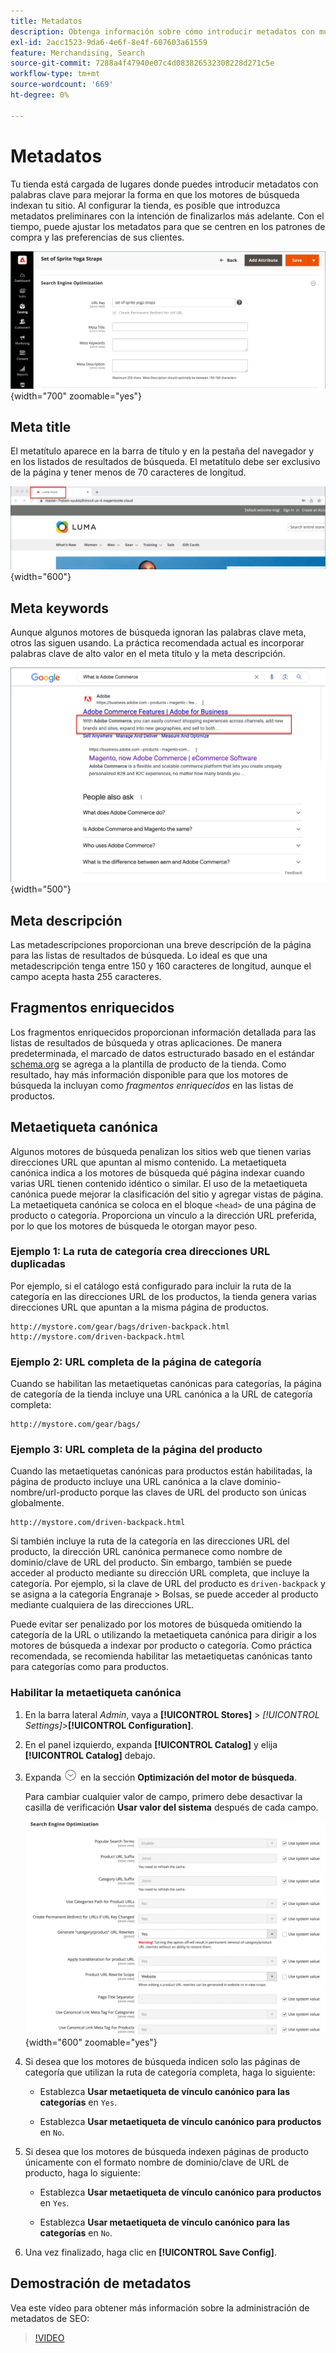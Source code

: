 ```yaml
---
title: Metadatos
description: Obtenga información sobre cómo introducir metadatos con muchas palabras clave para mejorar la forma en que los motores de búsqueda indexan el sitio de Commerce.
exl-id: 2acc1523-9da6-4e6f-8e4f-607603a61559
feature: Merchandising, Search
source-git-commit: 7288a4f47940e07c4d083826532308228d271c5e
workflow-type: tm+mt
source-wordcount: '669'
ht-degree: 0%

---
```


# Metadatos

Tu tienda está cargada de lugares donde puedes introducir metadatos con palabras clave para mejorar la forma en que los motores de búsqueda indexan tu sitio. Al configurar la tienda, es posible que introduzca metadatos preliminares con la intención de finalizarlos más adelante. Con el tiempo, puede ajustar los metadatos para que se centren en los patrones de compra y las preferencias de sus clientes.

![Configuración del producto - Optimización del motor de búsqueda](./assets/product-basic-settings-search-engine-optimization-yoga-strap.png){width="700" zoomable="yes"}

## Meta title

El metatítulo aparece en la barra de título y en la pestaña del navegador y en los listados de resultados de búsqueda. El metatítulo debe ser exclusivo de la página y tener menos de 70 caracteres de longitud.

![Ejemplo de tienda - meta title](./assets/storefront-home-page-meta-title.png){width="600"}

## Meta keywords

Aunque algunos motores de búsqueda ignoran las palabras clave meta, otros las siguen usando. La práctica recomendada actual es incorporar palabras clave de alto valor en el meta título y la meta descripción.

![Búsqueda en explorador web: palabras clave meta](./assets/storefront-meta-description.png){width="500"}

## Meta descripción

Las metadescripciones proporcionan una breve descripción de la página para las listas de resultados de búsqueda. Lo ideal es que una metadescripción tenga entre 150 y 160 caracteres de longitud, aunque el campo acepta hasta 255 caracteres.

## Fragmentos enriquecidos

Los fragmentos enriquecidos proporcionan información detallada para las listas de resultados de búsqueda y otras aplicaciones. De manera predeterminada, el marcado de datos estructurado basado en el estándar [schema.org][1] se agrega a la plantilla de producto de la tienda. Como resultado, hay más información disponible para que los motores de búsqueda la incluyan como _fragmentos enriquecidos_ en las listas de productos.

## Metaetiqueta canónica

Algunos motores de búsqueda penalizan los sitios web que tienen varias direcciones URL que apuntan al mismo contenido. La metaetiqueta canónica indica a los motores de búsqueda qué página indexar cuando varias URL tienen contenido idéntico o similar. El uso de la metaetiqueta canónica puede mejorar la clasificación del sitio y agregar vistas de página. La metaetiqueta canónica se coloca en el bloque `<head>` de una página de producto o categoría. Proporciona un vínculo a la dirección URL preferida, por lo que los motores de búsqueda le otorgan mayor peso.

### Ejemplo 1: La ruta de categoría crea direcciones URL duplicadas

Por ejemplo, si el catálogo está configurado para incluir la ruta de la categoría en las direcciones URL de los productos, la tienda genera varias direcciones URL que apuntan a la misma página de productos.

    http://mystore.com/gear/bags/driven-backpack.html
    http://mystore.com/driven-backpack.html

### Ejemplo 2: URL completa de la página de categoría

Cuando se habilitan las metaetiquetas canónicas para categorías, la página de categoría de la tienda incluye una URL canónica a la URL de categoría completa:

    http://mystore.com/gear/bags/

### Ejemplo 3: URL completa de la página del producto

Cuando las metaetiquetas canónicas para productos están habilitadas, la página de producto incluye una URL canónica a la clave dominio-nombre/url-producto porque las claves de URL del producto son únicas globalmente.

    http://mystore.com/driven-backpack.html

Si también incluye la ruta de la categoría en las direcciones URL del producto, la dirección URL canónica permanece como nombre de dominio/clave de URL del producto. Sin embargo, también se puede acceder al producto mediante su dirección URL completa, que incluye la categoría. Por ejemplo, si la clave de URL del producto es `driven-backpack` y se asigna a la categoría Engranaje > Bolsas, se puede acceder al producto mediante cualquiera de las direcciones URL.

Puede evitar ser penalizado por los motores de búsqueda omitiendo la categoría de la URL o utilizando la metaetiqueta canónica para dirigir a los motores de búsqueda a indexar por producto o categoría. Como práctica recomendada, se recomienda habilitar las metaetiquetas canónicas tanto para categorías como para productos.

### Habilitar la metaetiqueta canónica

1. En la barra lateral _Admin_, vaya a **[!UICONTROL Stores]** > _[!UICONTROL Settings]_>**[!UICONTROL Configuration]**.

1. En el panel izquierdo, expanda **[!UICONTROL Catalog]** y elija **[!UICONTROL Catalog]** debajo.

1. Expanda ![Selector de expansión](../assets/icon-display-expand.png) en la sección **Optimización del motor de búsqueda**.

   Para cambiar cualquier valor de campo, primero debe desactivar la casilla de verificación **Usar valor del sistema** después de cada campo.

   ![Configuración del catálogo: optimización del motor de búsqueda](../configuration-reference/catalog/assets/catalog-search-engine-optimization.png){width="600" zoomable="yes"}

1. Si desea que los motores de búsqueda indicen solo las páginas de categoría que utilizan la ruta de categoría completa, haga lo siguiente:

   - Establezca **Usar metaetiqueta de vínculo canónico para las categorías** en `Yes`.

   - Establezca **Usar metaetiqueta de vínculo canónico para productos** en `No`.

1. Si desea que los motores de búsqueda indexen páginas de producto únicamente con el formato nombre de dominio/clave de URL de producto, haga lo siguiente:

   - Establezca **Usar metaetiqueta de vínculo canónico para productos** en `Yes`.

   - Establezca **Usar metaetiqueta de vínculo canónico para las categorías** en `No`.

1. Una vez finalizado, haga clic en **[!UICONTROL Save Config]**.

## Demostración de metadatos

Vea este vídeo para obtener más información sobre la administración de metadatos de SEO:

>[!VIDEO](https://video.tv.adobe.com/v/3411825?quality=12&learn=on&captions=spa)

[1]: https://schema.org/
